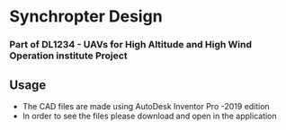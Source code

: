 # Synchropter Design
### Part of DL1234 - UAVs for High Altitude and High Wind Operation institute Project
## Usage

- The CAD files are made using AutoDesk Inventor Pro -2019 edition
- In order to see the files please download and open in the application

